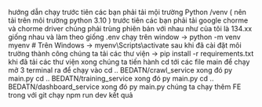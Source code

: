 hướng dẫn chạy trước tiên các bạn phải tải mội trường Python /venv ( nên tải trên môi trường python 3.10 )
trước tiên các bạn phải tải google chorme và chorme driver chúng phải trùng phiên bản với nhau như của tôi là 134.xx giống nhau và làm theo giống .env
chạy trên window
-> python -m venv myenv  # Trên Windows
-> myenv\Scripts\activate
sau khi đã cài đặt môi trường thành công chúng ta tải các thư viện 
-> pip install -r requirements.txt 
khi đã tải các thư viện xong chúng ta tiến hành cd tới các file main để chạy mở 3 terminal ra để chạy vào
cd .. BEDATN/crawl_service xong đó py main.py
cd .. BEDATN/training_service xong đó py main.py
cd .. BEDATN/dashboard_service xong đó py main.py
chúng ta chạy thêm FE trong với git 
chạy npm run dev 
kết quả 
